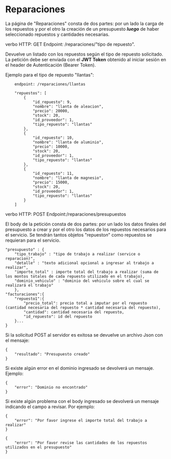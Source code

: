 # Reparaciones

La página de "Reparaciones" consta de dos partes: por un lado la carga de los repuestos y por el otro la creación de un presupuesto **_luego_** de haber seleccionado repuestos y cantidades necesarias.

verbo HTTP: GET Endpoint: /reparaciones/"tipo de repuesto".

Devuelve un listado con los repuestos según el tipo de repuesto solicitado. La petición debe ser enviada con el **JWT Token** obtenido al iniciar sesión en el header de Autenticación (Bearer Token).

Ejemplo para el tipo de repuesto "llantas":

```
    endpoint: /reparaciones/llantas

    "repuestos": [
        {
            "id_repuesto": 9,
            "nombre": "llanta de aleacion",
            "precio": 20000,
            "stock": 20,
            "id_proveedor": 1,
            "tipo_repuesto": "llantas"
        },
        {
            "id_repuesto": 10,
            "nombre": "llanta de aluminio",
            "precio": 10000,
            "stock": 20,
            "id_proveedor": 1,
            "tipo_repuesto": "llantas"
        },
        {
            "id_repuesto": 11,
            "nombre": "llanta de magnesio",
            "precio": 15000,
            "stock": 20,
            "id_proveedor": 1,
            "tipo_repuesto": "llantas"
        }
    ]

```

verbo HTTP: POST Endpoint:/reparaciones/presupuestos

El body de la petición consta de dos partes: por un lado los datos finales del presupuesto a crear y por el otro los datos de los repuestos necesarios para el servicio. Se tendrán tantos objetos "repuesto*n*" como repuestos se requieran para el servicio.

```
"presupuesto" : {
    "tipo_trabajo" : "tipo de trabajo a realizar (service o reparacion)",
    "detalle" : "texto adicional opcional a ingresar al trabajo a realizar",
    "importe_total" : importe total del trabajo a realizar (suma de los montos totales de cada repuesto utilizado en el trabajo),
    "dominio_vehiculo" : "dominio del vehiculo sobre el cual se realizará el trabajo"
    },
"facturaciones":{
    "repuesto1":{
        "precio_total": precio total a imputar por el repuesto (cantidad necesaria del repuesto * cantidad necesaria del repuesto),
        "cantidad": cantidad necesaria del repuesto,
        "id_repuesto": id del repuesto
    }...
}

```

Si la solicitud POST al servidor es exitosa se devuelve un archivo Json con el mensaje:

```
{
    "resultado": "Presupuesto creado"
}
```

Si existe algún error en el dominio ingresado se devolverá un mensaje. Ejemplo:

```
{
    "error": "Dominio no encontrado"
}
```

Si existe algún problema con el body ingresado se devolverá un mensaje indicando el campo a revisar. Por ejemplo:

```
{
    "error": "Por favor ingrese el importe total del trabajo a realizar"
}

{
    "error": "Por favor revise las cantidades de los repuestos utilizados en el presupuesto"
}
```

